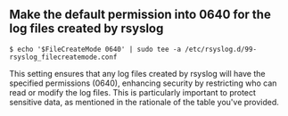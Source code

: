 ## Make the default permission into 0640 for the log files created by rsyslog
    $ echo '$FileCreateMode 0640' | sudo tee -a /etc/rsyslog.d/99-rsyslog_filecreatemode.conf

This setting ensures that any log files created by rsyslog will have the specified permissions (0640), enhancing security by restricting who can read or modify the log files. This is particularly important to protect sensitive data, as mentioned in the rationale of the table you've provided.
